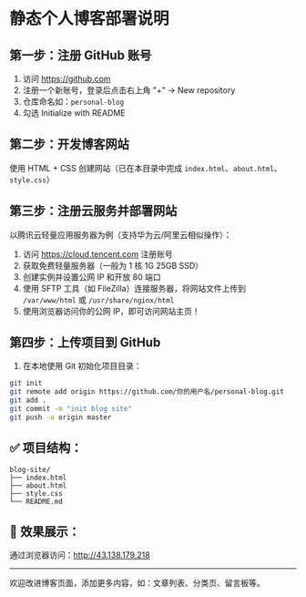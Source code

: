 # 静态个人博客部署说明

## 第一步：注册 GitHub 账号

1. 访问 https://github.com
2. 注册一个新账号，登录后点击右上角 "+" → New repository
3. 仓库命名如：`personal-blog`
4. 勾选 Initialize with README

## 第二步：开发博客网站

使用 HTML + CSS 创建网站（已在本目录中完成 `index.html`、`about.html`、`style.css`）

## 第三步：注册云服务并部署网站

以腾讯云轻量应用服务器为例（支持华为云/阿里云相似操作）：

1. 访问 https://cloud.tencent.com 注册账号
2. 获取免费轻量服务器（一般为 1 核 1G 25GB SSD）
3. 创建实例并设置公网 IP 和开放 80 端口
4. 使用 SFTP 工具（如 FileZilla）连接服务器，将网站文件上传到 `/var/www/html` 或 `/usr/share/nginx/html`
5. 使用浏览器访问你的公网 IP，即可访问网站主页！

## 第四步：上传项目到 GitHub

1. 在本地使用 Git 初始化项目目录：

```bash
git init
git remote add origin https://github.com/你的用户名/personal-blog.git
git add .
git commit -m "init blog site"
git push -u origin master
```

## ✅ 项目结构：

```
blog-site/
├── index.html
├── about.html
├── style.css
└── README.md
```

## 📢 效果展示：

通过浏览器访问：http://43.138.179.218

---

欢迎改进博客页面，添加更多内容，如：文章列表、分类页、留言板等。
